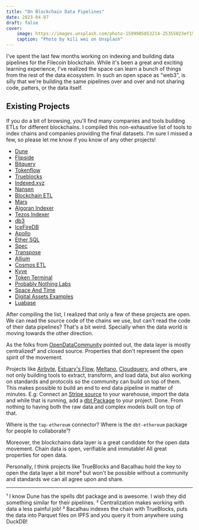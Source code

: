 ```yaml
---
title: "On Blockchain Data Pipelines"
date: 2023-04-07
draft: false
cover:
    image: https://images.unsplash.com/photo-1599985853214-25355023ef15?ixlib=rb-4.0.3&ixid=MnwxMjA3fDB8MHxwaG90by1wYWdlfHx8fGVufDB8fHx8&auto=format&fit=crop&w=1974&q=80
    caption: "Photo by kili wei on Unsplash"
---
```


I've spent the last few months working on indexing and building data pipelines for the Filecoin blockchain. While it's been a great and exciting learning experience, I've realized the space can learn a bunch of things from the rest of the data ecosystem. In such an open space as "web3", is silly that we're building the same pipelines over and over and not sharing code, patters, or the data itself.

## Existing Projects

If you do a bit of browsing, you'll find many companies and tools building ETLs for different blockchains. I compiled this non-exhaustive list of tools to index chains and companies providing the final datasets. I'm sure I missed a few, so please let me know if you know of any other projects!

- [Dune](https://dune.com/)
- [Flipside](https://flipsidecrypto.xyz/)
- [Bitquery](https://github.com/bitquery/explorer)
- [Tokenflow](https://docs.tokenflow.live/)
- [Trueblocks](https://trueblocks.io/)
- [Indexed.xyz](https://github.com/indexed-xyz)
- [Nansen](https://www.nansen.ai/)
- [Blockchain ETL](https://github.com/blockchain-etl)
- [Mars](https://github.com/deepeth/mars)
- [Algoran Indexer](https://github.com/algorand/indexer)
- [Tezos Indexer](https://github.com/baking-bad/tzkt)
- [db3](https://github.com/db3-teams/db3)
- [IceFireDB](https://www.icefiredb.xyz/icefiredb_docs/)
- [Apollo](https://github.com/chainbound/apollo)
- [Ether SQL](https://github.com/analyseether/ether_sql)
- [Spec](https://github.com/spec-dev)
- [Transpose](https://www.transpose.io/)
- [Allium](https://twitter.com/alliumlabs)
- [Cosmos ETL](https://github.com/bizzyvinci/cosmos-etl)
- [Kyve](https://www.kyve.network/)
- [Token Terminal](https://tokenterminal.com/)
- [Probably Nothing Labs](https://www.probablynothinglabs.xyz/)
- [Space And Time](https://www.spaceandtime.io/)
- [Digital Assets Examples](https://github.com/aws-samples/digital-assets-examples)
- [Luabase](https://github.com/luabase)

After compiling the list, I realized that only a few of these projects are open. We can read the source code of the chains we use, but can't read the code of their data pipelines? That's a bit weird. Specially when the data world is moving towards the other direction.

As the folks from [OpenDataCommunity](https://opendatacommunity.org/) pointed out, the data layer is mostly centralized² and closed source. Properties that don't represent the open spirit of the movement.

Projects like [Airbyte](https://airbyte.com/), [Estuary's Flow](https://github.com/estuary/flow), [Meltano](https://meltano.com/), [Cloudquery](https://github.com/cloudquery/cloudquery), and others, are not only building tools to extract, transform, and load data, but also working on standards and protocols so the community can build on top of them. This makes possible to build an end to end data pipeline in matter of minutes. E.g: Connect an [Stripe source](https://github.com/singer-io/tap-stripe) to your warehouse, import the data and while that is running, add a [dbt Package](https://hub.getdbt.com/fivetran/stripe/latest/) to your project. Done. From nothing to having both the raw data and complex models built on top of that.

Where is the `tap-ethereum` connector? Where is the `dbt-ethereum` package for people to collaborate¹?

Moreover, the blockchains data layer is a great candidate for the open data movement. Chain data is open, verifiable and immutable! All great properties for open data.

Personally, I think projects like TrueBlocks and Bacalhau hold the key to open the data layer a bit more³ but won't be possible without a community and standards we can all agree upon and share.

---
¹ I know Dune has the spells dbt package and is awesome. I wish they did something similar for their pipelines.
² Centralization makes working with data a less painful job!
³ Bacalhau indexes the chain with TrueBlocks, puts the data into Parquet files on IPFS and you query it from anywhere using DuckDB!

